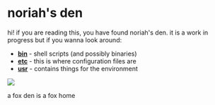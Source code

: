 # noriah's den

hi! if you are reading this, you have found noriah's den.
it is a work in progress but if you wanna look around:

- [**bin**](bin/) - shell scripts (and possibly binaries)
- [**etc**](etc/) - this is where configuration files are
- [**usr**](usr/) - contains things for the environment 

![](usr/image/sun_grid-ex.png)

a fox den is a fox home
